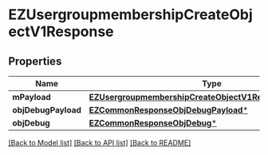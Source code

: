 # EZUsergroupmembershipCreateObjectV1Response

## Properties
Name | Type | Description | Notes
------------ | ------------- | ------------- | -------------
**mPayload** | [**EZUsergroupmembershipCreateObjectV1ResponseMPayload***](EZUsergroupmembershipCreateObjectV1ResponseMPayload.md) |  | 
**objDebugPayload** | [**EZCommonResponseObjDebugPayload***](EZCommonResponseObjDebugPayload.md) |  | [optional] 
**objDebug** | [**EZCommonResponseObjDebug***](EZCommonResponseObjDebug.md) |  | [optional] 

[[Back to Model list]](../README.md#documentation-for-models) [[Back to API list]](../README.md#documentation-for-api-endpoints) [[Back to README]](../README.md)


